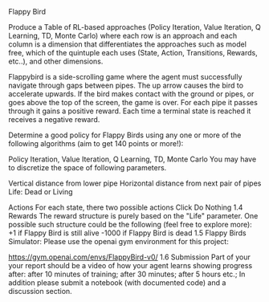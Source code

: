 Flappy Bird

Produce a Table of RL-based approaches (Policy Iteration, Value Iteration, Q Learning, TD, Monte Carlo) 
where each row is an approach and each column is a dimension that differentiates the approaches such as model free, 
which of the quintuple each uses (State, Action, Transitions, Rewards, etc..), and other dimensions.


Flappybird is a side-scrolling game where the agent must successfully navigate through gaps between pipes. The up arrow causes the bird to accelerate upwards. If the bird makes contact with the ground or pipes, or goes above the top of the screen, the game is over. For each pipe it passes through it gains a positive reward. Each time a terminal state is reached it receives a negative reward.

Determine a good policy for Flappy Birds using any one or more of the following algorithms (aim to get 140 points or more!):

Policy Iteration, Value Iteration, Q Learning, TD, Monte Carlo
You may have to discretize the space of following parameters.

Vertical distance from lower pipe
Horizontal distance from next pair of pipes
Life: Dead or Living

Actions
For each state, there two possible actions
Click
Do Nothing
1.4  Rewards
The reward structure is purely based on the "Life" parameter. One possible such structure could be the following (feel free to explore more):
+1 if Flappy Bird is still alive
-1000 if Flappy Bird is dead
1.5  Flappy Birds Simulator:
Please use the openai gym environment for this project:

https://gym.openai.com/envs/FlappyBird-v0/
1.6  Submission
Part of your your report should be a video of how your agent learns showing progress after: after 10 minutes of training; after 30 minutes; after 5 hours etc.; In addition please submit a notebook (with documented code) and a discussion section.
